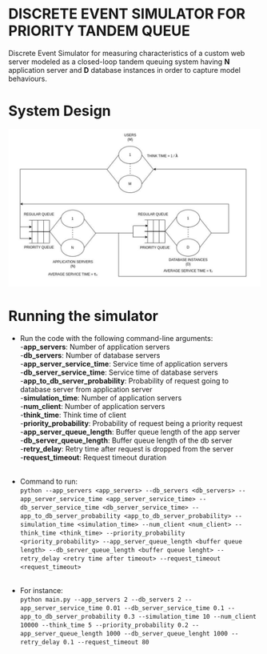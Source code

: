 # **DISCRETE EVENT SIMULATOR FOR PRIORITY TANDEM QUEUE**

Discrete Event Simulator for measuring characteristics of a custom web server modeled as a closed-loop tandem queuing system having **N** application server and **D** database instances in order to capture model behaviours.  

# System Design

![plot](./priority_tandem_queue_design.png)

# Running the simulator
- Run the code with the following command-line arguments: <br/>
 -<b>app_servers</b>: Number of application servers <br/>
 -<b>db_servers</b>: Number of database servers <br/>
 -<b>app_server_service_time</b>: Service time of application servers <br/>
 -<b>db_server_service_time</b>: Service time of database servers <br/>
 -<b>app_to_db_server_probability</b>: Probability of request going to database server from application server <br/>
 -<b>simulation_time</b>: Number of application servers <br/>
 -<b>num_client</b>: Number of application servers <br/>
 -<b>think_time</b>: Think time of client <br/>
 -<b>priority_probability</b>: Probability of request being a priority request <br/>
 -<b>app_server_queue_length</b>: Buffer queue length of the app server <br/>
 -<b>db_server_queue_length</b>: Buffer queue length of the db server <br/>
 -<b>retry_delay</b>: Retry time after request is dropped from the server <br/>
 -<b>request_timeout</b>: Request timeout duration <br/> <br/>

 - Command to run: <br/>
   `python --app_servers <app_servers> --db_servers <db_servers> --app_server_service_time <app_server_service_time> --db_server_service_time <db_server_service_time> --app_to_db_server_probability <app_to_db_server_probability> --simulation_time <simulation_time> --num_client <num_client> --think_time <think_time> --priority_probability <priority_probability> --app_server_queue_length <buffer queue length> --db_server_queue_length <buffer queue lenght> --retry_delay <retry time after timeout> --request_timeout <request_timeout>` <br/> <br/>
 - For instance: <br/>
    `python main.py --app_servers 2 --db_servers 2 --app_server_service_time 0.01 --db_server_service_time 0.1 --app_to_db_server_probability 0.3 --simulation_time 10 --num_client 10000 --think_time 5 --priority_probability 0.2 --app_server_queue_length 1000 --db_server_queue_lenght 1000 --retry_delay 0.1 --request_timeout 80`